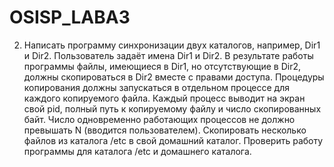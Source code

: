 # OSISP_LABA3
2.	Написать программу синхронизации двух каталогов, например, Dir1 и Dir2. Пользователь задаёт имена Dir1 и Dir2. В результате работы программы файлы, имеющиеся в Dir1, но отсутствующие в Dir2, должны скопироваться в Dir2 вместе с правами доступа. Процедуры копирования должны запускаться в отдельном процессе для каждого копируемого файла. Каждый процесс выводит на экран свой pid, полный путь к копируемому файлу и число скопированных байт. Число одновременно работающих процессов не должно превышать N (вводится пользователем). Скопировать несколько файлов из каталога /etc в свой домашний каталог. Проверить работу программы для каталога /etc и домашнего каталога.
